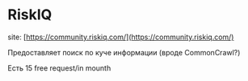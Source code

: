 # RiskIQ

site: [https://community.riskiq.com/](https://community.riskiq.com/)

Предоставляет поиск по куче информации (вроде CommonCrawl?)

Есть 15 free request/in mounth
